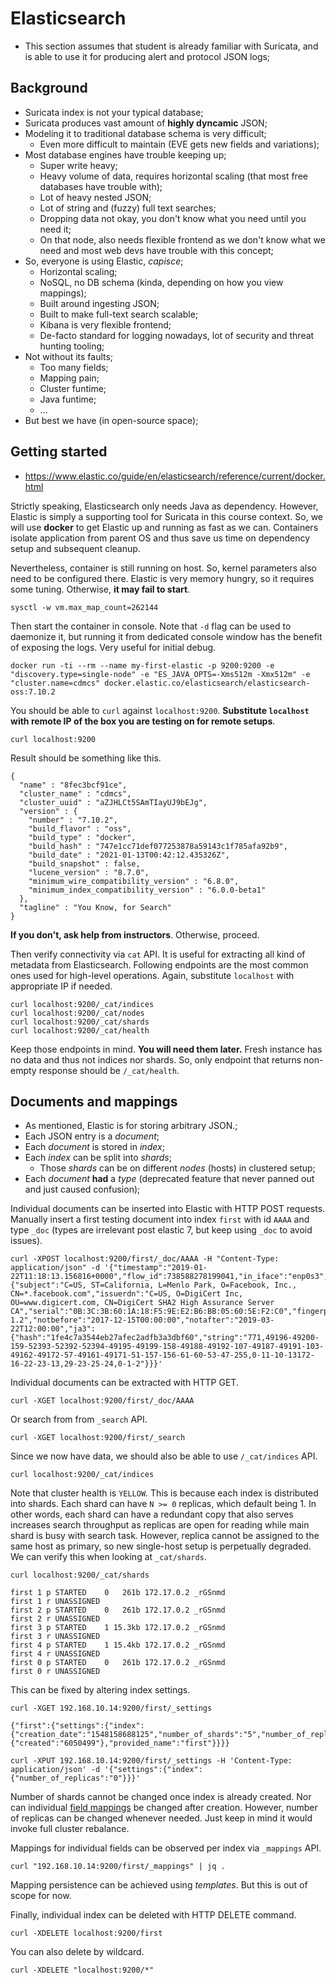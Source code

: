 # Elasticsearch

* This section assumes that student is already familiar with Suricata, and is able to use it for producing alert and protocol JSON logs;

## Background

* Suricata index is not your typical database;
* Suricata produces vast amount of **highly dyncamic** JSON;
* Modeling it to traditional database schema is very difficult;
  * Even more difficult to maintain (EVE gets new fields and variations);
* Most database engines have trouble keeping up;
  * Super write heavy;
  * Heavy volume of data, requires horizontal scaling (that most free databases have trouble with);
  * Lot of heavy nested JSON;
  * Lot of string and (fuzzy) full text searches;
  * Dropping data not okay, you don't know what you need until you need it;
  * On that node, also needs flexible frontend as we don't know what we need and most web devs have trouble with this concept;
* So, everyone is using Elastic, *capisce*;
  * Horizontal scaling;
  * NoSQL, no DB schema (kinda, depending on how you view mappings);
  * Built around ingesting JSON;
  * Built to make full-text search scalable;
  * Kibana is very flexible frontend;
  * De-facto standard for logging nowadays, lot of security and threat hunting tooling;
* Not without its faults;
  * Too many fields;
  * Mapping pain;
  * Cluster funtime;
  * Java funtime;
  * ...
* But best we have (in open-source space);

## Getting started

* https://www.elastic.co/guide/en/elasticsearch/reference/current/docker.html

Strictly speaking, Elasticsearch only needs Java as dependency. However, Elastic is simply a supporting tool for Suricata in this course context. So, we will use **docker** to get Elastic up and running as fast as we can. Containers isolate application from parent OS and thus save us time on dependency setup and subsequent cleanup.

Nevertheless, container is still running on host. So, kernel parameters also need to be configured there. Elastic is very memory hungry, so it requires some tuning. Otherwise, **it may fail to start**.

```
sysctl -w vm.max_map_count=262144
```

Then start the container in console. Note that `-d` flag can be used to daemonize it, but running it from dedicated console window has the benefit of exposing the logs. Very useful for initial debug.

```
docker run -ti --rm --name my-first-elastic -p 9200:9200 -e "discovery.type=single-node" -e "ES_JAVA_OPTS=-Xms512m -Xmx512m" -e "cluster.name=cdmcs" docker.elastic.co/elasticsearch/elasticsearch-oss:7.10.2
```

You should be able to `curl` against `localhost:9200`. **Substitute `localhost` with remote IP of the box you are testing on for remote setups**.

```
curl localhost:9200
```

Result should be something like this.

```
{
  "name" : "8fec3bcf91ce",
  "cluster_name" : "cdmcs",
  "cluster_uuid" : "aZJHLCt5SAmTIayUJ9bEJg",
  "version" : {
    "number" : "7.10.2",
    "build_flavor" : "oss",
    "build_type" : "docker",
    "build_hash" : "747e1cc71def077253878a59143c1f785afa92b9",
    "build_date" : "2021-01-13T00:42:12.435326Z",
    "build_snapshot" : false,
    "lucene_version" : "8.7.0",
    "minimum_wire_compatibility_version" : "6.8.0",
    "minimum_index_compatibility_version" : "6.0.0-beta1"
  },
  "tagline" : "You Know, for Search"
}
```

**If you don't, ask help from instructors**. Otherwise, proceed.

Then verify connectivity via `cat` API. It is useful for extracting all kind of metadata from Elasticsearch. Following endpoints are the most common ones used for high-level operations. Again, substitute `localhost` with appropriate IP if needed.

```
curl localhost:9200/_cat/indices
curl localhost:9200/_cat/nodes
curl localhost:9200/_cat/shards
curl localhost:9200/_cat/health
```

Keep those endpoints in mind. **You will need them later.** Fresh instance has no data and thus not indices nor shards. So, only endpoint that returns non-empty response should be `/_cat/health`.

## Documents and mappings

* As mentioned, Elastic is for storing arbitrary JSON.;
* Each JSON entry is a *document*;
* Each *document* is stored in *index*;
* Each *index* can be split into *shards*;
  * Those *shards* can be on different *nodes* (hosts) in clustered setup;
* Each *document* **had** a *type* (deprecated feature that never panned out and just caused confusion);

Individual documents can be inserted into Elastic with HTTP POST requests. Manually insert a first testing document into index `first` with id `AAAA` and type `_doc` (types are irrelevant post elastic 7, but keep using `_doc` to avoid issues).

```
curl -XPOST localhost:9200/first/_doc/AAAA -H "Content-Type: application/json" -d '{"timestamp":"2019-01-22T11:18:13.156816+0000","flow_id":738588278199041,"in_iface":"enp0s3","event_type":"tls","src_ip":"10.0.2.15","src_port":42756,"dest_ip":"31.13.72.36","dest_port":443,"proto":"TCP","tls":{"subject":"C=US, ST=California, L=Menlo Park, O=Facebook, Inc., CN=*.facebook.com","issuerdn":"C=US, O=DigiCert Inc, OU=www.digicert.com, CN=DigiCert SHA2 High Assurance Server CA","serial":"0B:3C:3B:60:1A:18:F5:9E:E2:B6:BB:05:60:5E:F2:C0","fingerprint":"bd:25:8c:1f:62:a4:a6:d9:cf:7d:98:12:d2:2e:2f:f5:7e:84:fb:36","sni":"www.facebook.com","version":"TLS 1.2","notbefore":"2017-12-15T00:00:00","notafter":"2019-03-22T12:00:00","ja3":{"hash":"1fe4c7a3544eb27afec2adfb3a3dbf60","string":"771,49196-49200-159-52393-52392-52394-49195-49199-158-49188-49192-107-49187-49191-103-49162-49172-57-49161-49171-51-157-156-61-60-53-47-255,0-11-10-13172-16-22-23-13,29-23-25-24,0-1-2"}}}'
```

Individual documents can be extracted with HTTP GET.

```
curl -XGET localhost:9200/first/_doc/AAAA
```

Or search from from `_search` API.

```
curl -XGET localhost:9200/first/_search
```

Since we now have data, we should also be able to use `/_cat/indices` API.

```
curl localhost:9200/_cat/indices
```

Note that cluster health is `YELLOW`. This is because each index is distributed into shards. Each shard can have `N >= 0` replicas, which default being 1. In other words, each shard can have a redundant copy that also serves increases search throughput as replicas are open for reading while main shard is busy with search task. However, replica cannot be assigned to the same host as primary, so new single-host setup is perpetually degraded. We can verify this when looking at `_cat/shards`.

```
curl localhost:9200/_cat/shards
```
```
first 1 p STARTED    0   261b 172.17.0.2 _rGSnmd
first 1 r UNASSIGNED
first 2 p STARTED    0   261b 172.17.0.2 _rGSnmd
first 2 r UNASSIGNED
first 3 p STARTED    1 15.3kb 172.17.0.2 _rGSnmd
first 3 r UNASSIGNED
first 4 p STARTED    1 15.4kb 172.17.0.2 _rGSnmd
first 4 r UNASSIGNED
first 0 p STARTED    0   261b 172.17.0.2 _rGSnmd
first 0 r UNASSIGNED
```

This can be fixed by altering index settings.

```
curl -XGET 192.168.10.14:9200/first/_settings
```
```
{"first":{"settings":{"index":{"creation_date":"1548158688125","number_of_shards":"5","number_of_replicas":"1","uuid":"dKmyapUCTSWaGunmnybU9A","version":{"created":"6050499"},"provided_name":"first"}}}}
```
```
curl -XPUT 192.168.10.14:9200/first/_settings -H 'Content-Type: application/json' -d '{"settings":{"index":{"number_of_replicas":"0"}}}'
```

Number of shards cannot be changed once index is already created. Nor can individual [field mappings](https://www.elastic.co/guide/en/elasticsearch/reference/current/mapping-types.html) be changed after creation. However, number of replicas can be changed whenever needed. Just keep in mind it would invoke full cluster rebalance.

Mappings for individual fields can be observed per index via `_mappings` API.

```
curl "192.168.10.14:9200/first/_mappings" | jq .
```

Mapping persistence can be achieved using *templates*. But this is out of scope for now.

Finally, individual index can be deleted with HTTP DELETE command.

```
curl -XDELETE localhost:9200/first
```

You can also delete by wildcard.

```
curl -XDELETE "localhost:9200/*"
```
